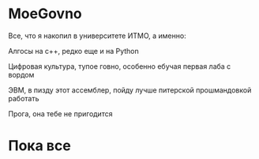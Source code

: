 # MoeGovno
Все, что я накопил в университете ИТМО, а именно:

Алгосы на с++, редко еще и на Python

Цифровая культура, тупое говно, особенно ебучая первая лаба с вордом

ЭВМ, в пизду этот ассемблер, пойду лучше питерской прошмандовкой работать

Прога, она тебе не пригодится


# Пока все